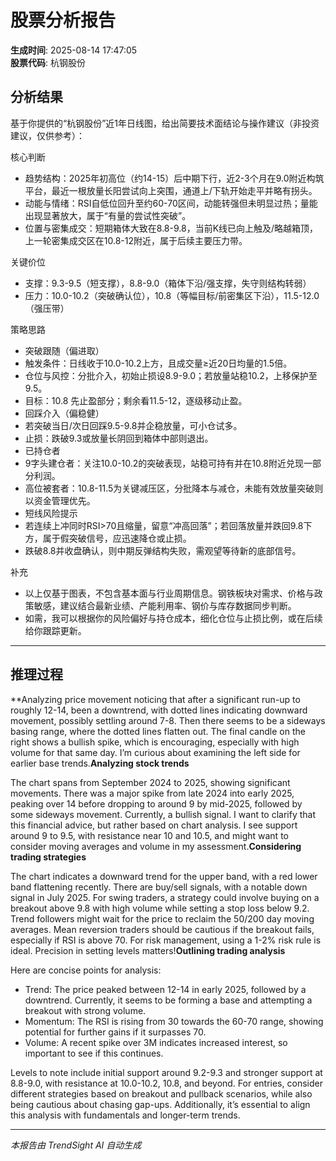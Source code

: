 # 股票分析报告

**生成时间**: 2025-08-14 17:47:05  
**股票代码**: 杭钢股份

## 分析结果

基于你提供的“杭钢股份”近1年日线图，给出简要技术面结论与操作建议（非投资建议，仅供参考）：

核心判断
- 趋势结构：2025年初高位（约14-15）后中期下行，近2-3个月在9.0附近构筑平台，最近一根放量长阳尝试向上突围，通道上/下轨开始走平并略有拐头。
- 动能与情绪：RSI自低位回升至约60-70区间，动能转强但未明显过热；量能出现显著放大，属于“有量的尝试性突破”。
- 位置与密集成交：短期箱体大致在8.8-9.8，当前K线已向上触及/略越箱顶，上一轮密集成交区在10.8-12附近，属于后续主要压力带。

关键价位
- 支撑：9.3-9.5（短支撑），8.8-9.0（箱体下沿/强支撑，失守则结构转弱）
- 压力：10.0-10.2（突破确认位），10.8（等幅目标/前密集区下沿），11.5-12.0（强压带）

策略思路
- 突破跟随（偏进取）
- 触发条件：日线收于10.0-10.2上方，且成交量≥近20日均量的1.5倍。
- 仓位与风控：分批介入，初始止损设8.9-9.0；若放量站稳10.2，上移保护至9.5。
- 目标：10.8 先止盈部分；剩余看11.5-12，逐级移动止盈。
- 回踩介入（偏稳健）
- 若突破当日/次日回踩9.5-9.8并企稳放量，可小仓试多。
- 止损：跌破9.3或放量长阴回到箱体中部则退出。
- 已持仓者
- 9字头建仓者：关注10.0-10.2的突破表现，站稳可持有并在10.8附近兑现一部分利润。
- 高位被套者：10.8-11.5为关键减压区，分批降本与减仓，未能有效放量突破则以资金管理优先。
- 短线风险提示
- 若连续上冲同时RSI>70且缩量，留意“冲高回落”；若回落放量并跌回9.8下方，属于假突破信号，应迅速降仓或止损。
- 跌破8.8并收盘确认，则中期反弹结构失败，需观望等待新的底部信号。

补充
- 以上仅基于图表，不包含基本面与行业周期信息。钢铁板块对需求、价格与政策敏感，建议结合最新业绩、产能利用率、钢价与库存数据同步判断。
- 如需，我可以根据你的风险偏好与持仓成本，细化仓位与止损比例，或在后续给你跟踪更新。

---

## 推理过程

**Analyzing price movement noticing that after a significant run-up to roughly 12-14, been a downtrend, with dotted lines indicating downward movement, possibly settling around 7-8. Then there seems to be a sideways basing range, where the dotted lines flatten out. The final candle on the right shows a bullish spike, which is encouraging, especially with high volume for that same day. I’m curious about examining the left side for earlier base trends.**Analyzing stock trends**

The chart spans from September 2024 to 2025, showing significant movements. There was a major spike from late 2024 into early 2025, peaking over 14 before dropping to around 9 by mid-2025, followed by some sideways movement. Currently, a bullish signal. I want to clarify that this financial advice, but rather based on chart analysis. I see support around 9 to 9.5, with resistance near 10 and 10.5, and might want to consider moving averages and volume in my assessment.**Considering trading strategies**

The chart indicates a downward trend for the upper band, with a red lower band flattening recently. There are buy/sell signals, with a notable down signal in July 2025. For swing traders, a strategy could involve buying on a breakout above 9.8 with high volume while setting a stop loss below 9.2. Trend followers might wait for the price to reclaim the 50/200 day moving averages. Mean reversion traders should be cautious if the breakout fails, especially if RSI is above 70. For risk management, using a 1-2% risk rule is ideal. Precision in setting levels matters!**Outlining trading analysis**

Here are concise points for analysis:

- Trend: The price peaked between 12-14 in early 2025, followed by a downtrend. Currently, it seems to be forming a base and attempting a breakout with strong volume.
- Momentum: The RSI is rising from 30 towards the 60-70 range, showing potential for further gains if it surpasses 70.
- Volume: A recent spike over 3M indicates increased interest, so important to see if this continues.

Levels to note include initial support around 9.2-9.3 and stronger support at 8.8-9.0, with resistance at 10.0-10.2, 10.8, and beyond. For entries, consider different strategies based on breakout and pullback scenarios, while also being cautious about chasing gap-ups. Additionally, it’s essential to align this analysis with fundamentals and longer-term trends.

---

*本报告由 TrendSight AI 自动生成*
